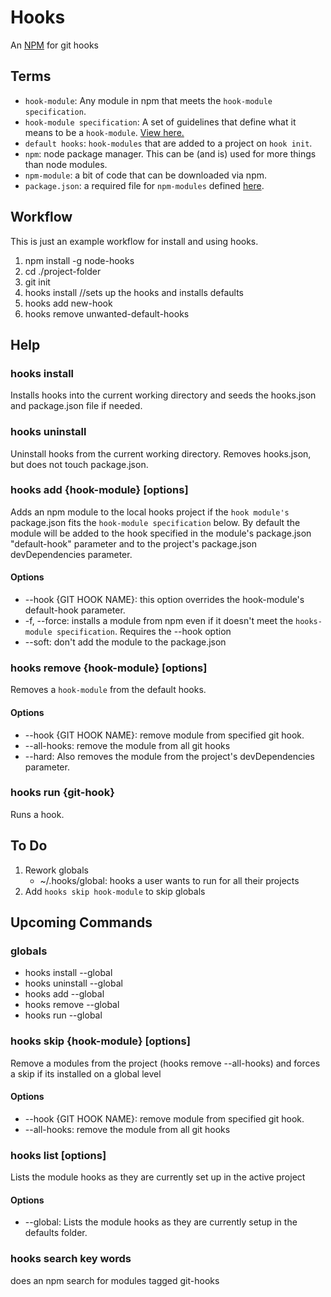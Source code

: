 # Hooks

An [NPM](https://github.com/isaacs/npm) for git hooks

## Terms

* `hook-module`: Any module in npm that meets the `hook-module specification`. 
* `hook-module specification`: A set of guidelines that define what it means to be a `hook-module`. [View here.](https://github.com/mcwhittemore/node-hooks/blob/master/docs/hook-module-specification.md)
* `default hooks`: `hook-modules` that are added to a project on `hook init`.
* `npm`: node package manager. This can be (and is) used for more things than node modules.
* `npm-module`: a bit of code that can be downloaded via npm.
* `package.json`: a required file for `npm-modules` defined [here](https://github.com/isaacs/npm/blob/master/doc/files/package.json.md).


## Workflow

This is just an example workflow for install and using hooks.

1. npm install -g node-hooks
2. cd ./project-folder
3. git init
4. hooks install //sets up the hooks and installs defaults
5. hooks add new-hook
6. hooks remove unwanted-default-hooks

## Help

### hooks install

Installs hooks into the current working directory and seeds the hooks.json and package.json file if needed.

### hooks uninstall

Uninstall hooks from the current working directory. Removes hooks.json, but does not touch package.json.

### hooks add {hook-module} [options]

Adds an npm module to the local hooks project if the `hook module's` package.json fits the `hook-module specification` below. By default the module will be added to the hook specified in the module's package.json "default-hook" parameter and to the project's package.json devDependencies parameter.

#### Options

* --hook {GIT HOOK NAME}: this option overrides the hook-module's default-hook parameter.
* -f, --force: installs a module from npm even if it doesn't meet the `hooks-module specification`. Requires the --hook option
* --soft: don't add the module to the package.json

### hooks remove {hook-module} [options]

Removes a `hook-module` from the default hooks.

#### Options

* --hook {GIT HOOK NAME}: remove module from specified git hook.
* --all-hooks: remove the module from all git hooks
* --hard: Also removes the module from the project's devDependencies parameter.

### hooks run {git-hook}

Runs a hook.

## To Do

1. Rework globals
	* ~/.hooks/global: hooks a user wants to run for all their projects
5. Add `hooks skip hook-module` to skip globals

## Upcoming Commands

### globals

* hooks install --global
* hooks uninstall --global
* hooks add --global
* hooks remove --global
* hooks run --global

### hooks skip {hook-module} [options]

Remove a modules from the project (hooks remove --all-hooks) and forces a skip if its installed on a global level

#### Options

* --hook {GIT HOOK NAME}: remove module from specified git hook.
* --all-hooks: remove the module from all git hooks

### hooks list [options]

Lists the module hooks as they are currently set up in the active project

#### Options

* --global: Lists the module hooks as they are currently setup in the defaults folder.

### hooks search key words

does an npm search for modules tagged git-hooks
